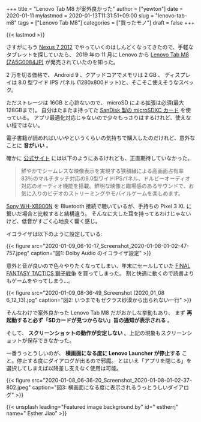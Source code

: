 +++
title = "Lenovo Tab M8 が案外良かった"
author = ["yewton"]
date = 2020-01-11
mylastmod = 2020-01-13T11:31:51+09:00
slug = "lenovo-tab-m8"
tags = ["Lenovo Tab M8"]
categories = ["買ったモノ"]
draft = false
+++

{{< lastmod >}}

さすがにもう [Nexus 7 2012](/2017/04/09/grouper-beanstalk/) でやっていくのはしんどくなってきたので、手軽なタブレットを探していたら、
2019 年の 11 月に Lenovo から [Lenovo Tab M8 (ZA5G0084JP)](https://hb.afl.rakuten.co.jp/hgc/1a0d625b.bdb81d38.1a0d625c.bf0332b2/?pc=https%3A%2F%2Fitem.rakuten.co.jp%2Fbiccamera%2F4580550700484%2F&m=http%3A%2F%2Fm.rakuten.co.jp%2Fbiccamera%2Fi%2F12780179%2F&link%5Ftype=hybrid%5Furl&ut=eyJwYWdlIjoiaXRlbSIsInR5cGUiOiJoeWJyaWRfdXJsIiwic2l6ZSI6IjI0MHgyNDAiLCJuYW0iOjEsIm5hbXAiOiJyaWdodCIsImNvbSI6MSwiY29tcCI6ImRvd24iLCJwcmljZSI6MCwiYm9yIjoxLCJjb2wiOjEsImJidG4iOjEsInByb2QiOjB9) が発売されていたのを知った。

2 万を切る価格で、 Android 9 、クアッドコアでメモリは 2 GB 、
ディスプレイは 8.0 型ワイド IPS パネル (1280x800ドット)と、そこそこ使えそうなスペック。

ただストレージは 16GB と心許ないので、 microSD による拡張は必須(最大128GBまで)。
自分はたまたま持ってた [SanDisk 製の microSDXC カード](https://amzn.to/2QJFCF8) を使っている。
アプリ最適化対応じゃないので少々もっさりはするけれど、使えない程ではない。

電子書籍が読めればいいやというくらいの気持ちで購入したのだけれど、意外なことに **音がいい** 。

確かに [公式サイト](https://www.lenovo.com/jp/ja/tablets/android-tablets/tab-series/Lenovo-Tab-M8-2nd-Gen-HD/p/ZZITZTATB58) には以下のようにあるけれども、正直期待していなかった。

> 鮮やかでシームレスな映像表示を実現する狭額縁による高画面占有率83％のマルチタッチ対応の8.0型ワイドIPSパネル、ドルビーオーディオ対応のオーディオ機能を搭載。鮮明な映像と臨場感のあるサウンドで、お気に入りのビデオのストリーミングやモバイルゲームを楽しめます。

[Sony WH-XB900N](https://amzn.to/2T4dbTB) を Bluetooth 接続で聴いているが、手持ちの Pixel 3 XL に繋いだ場合と比較すると結構違う。
そんなに大した耳を持ってるわけじゃないけど、低音がすごく心地良く響く感じ。

イコライザは以下のように設定している:

{{< figure src="2020-01-09_06-10-17_Screenshot_2020-01-08-01-02-47-757.jpeg" caption="&#22259;1:  Dolby Audio のイコライザ設定" >}}

意外と音が良いので色々やりたくなってしまい、年末にセールしていた [FINAL FANTASY TACTICS 獅子戦争](https://play.google.com/store/apps/details?id=com.square%5Fenix.android%5Fgoogleplay.FFT%5Fjp2&hl=ja) を買ってしまった。
割と快適に動くので読書よりもゲームをやってしまう…。

{{< figure src="2020-01-09_08-36-49_Screenshot (2020_01_08 6_12_13).jpg" caption="&#22259;2:  いつまでもゼクラス砂漠から出られない一行" >}}

そんなわけで案外良かった Lenovo Tab M8 だがおかしな挙動もあり、
まず **再起動すると必ず「SDカードが見つからない」旨の通知が表示される** 。

そして、 **スクリーンショットの動作が安定しない** 。上記の現象もスクリーンショットが保存できなかった。

一番うっとうしいのが、 **横画面になる度に Lenovo Launcher が停止する** こと。停止する度にダイアログが出るので邪魔。
とはいえ「アプリを閉じる」を選択してしまえば以降差し支えなく使用は可能。

{{< figure src="2020-01-08_06-36-20_Screenshot_2020-01-08-01-02-37-802.jpeg" caption="&#22259;3:  横画面になる度に表示されるうっとうしいダイアログ" >}}

{{< unsplash leading="Featured image background by" id=" estherrj" name=" Esther Jiao" >}}
